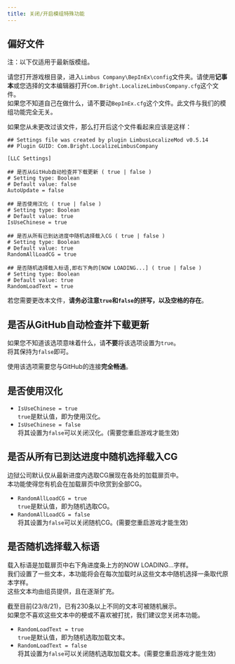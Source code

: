 ```yaml
---
title: 关闭/开启模组特殊功能
---
```


## 偏好文件

注：以下仅适用于最新版模组。

请您打开游戏根目录，进入`Limbus Company\BepInEx\config`文件夹。请使用**记事本**或您选择的文本编辑器打开`Com.Bright.LocalizeLimbusCompany.cfg`这个文件。  
如果您不知道自己在做什么，请不要动`BepInEx.cfg`这个文件。此文件与我们的模组功能完全无关。

如果您从未更改过该文件，那么打开后这个文件看起来应该是这样：

```
## Settings file was created by plugin LimbusLocalizeMod v0.5.14
## Plugin GUID: Com.Bright.LocalizeLimbusCompany

[LLC Settings]

## 是否从GitHub自动检查并下载更新 ( true | false )
# Setting type: Boolean
# Default value: false
AutoUpdate = false

## 是否使用汉化 ( true | false )
# Setting type: Boolean
# Default value: true
IsUseChinese = true

## 是否从所有已到达进度中随机选择载入CG ( true | false )
# Setting type: Boolean
# Default value: true
RandomAllLoadCG = true

## 是否随机选择载入标语,即右下角的[NOW LOADING...] ( true | false )
# Setting type: Boolean
# Default value: true
RandomLoadText = true
```

若您需要更改本文件，**请务必注意`true`和`false`的拼写，以及空格的存在**。

## 是否从GitHub自动检查并下载更新
如果您不知道该选项意味着什么，请**不要**将该选项设置为`true`。  
将其保持为`false`即可。

使用该选项需要您与GitHub的连接**完全畅通**。

## 是否使用汉化
- `IsUseChinese = true`  
`true`是默认值，即为使用汉化。
- `IsUseChinese = false`  
将其设置为`false`可以关闭汉化。(需要您重启游戏才能生效)

## 是否从所有已到达进度中随机选择载入CG
边狱公司默认仅从最新进度内选取CG展现在各处的加载扉页中。  
本功能使得您有机会在加载扉页中欣赏到全部CG。

- `RandomAllLoadCG = true`  
`true`是默认值，即为随机选取CG。
- `RandomAllLoadCG = false`  
将其设置为`false`可以关闭随机CG。(需要您重启游戏才能生效)

## 是否随机选择载入标语
载入标语是加载扉页中右下角进度条上方的NOW LOADING...字样。  
我们设置了一些文本，本功能将会在每次加载时从这些文本中随机选择一条取代原本字样。  
这些文本均由组员提供，且在逐渐扩充。

截至目前(23/8/21)，已有230条以上不同的文本可被随机展示。  
如果您不喜欢这些文本中的梗或不喜欢被打扰，我们建议您关闭本功能。

- `RandomLoadText = true`  
`true`是默认值，即为随机选取加载文本。
- `RandomLoadText = false`  
将其设置为`false`可以关闭随机选取加载文本。(需要您重启游戏才能生效)